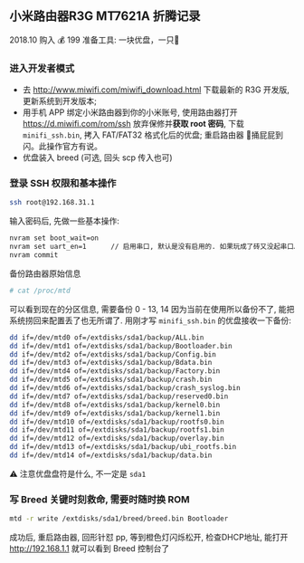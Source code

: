## 小米路由器R3G MT7621A 折腾记录

2018.10 购入 💰 199
准备工具: 一块优盘，一只📎

### 进入开发者模式

- 去 http://www.miwifi.com/miwifi_download.html 下载最新的 R3G 开发版, 更新系统到开发版本;
- 用手机 APP 绑定小米路由器到你的小米账号, 使用路由器打开 https://d.miwifi.com/rom/ssh 放弃保修并**获取 root 密码**, 下载 `minifi_ssh.bin`, 拷入 FAT/FAT32 格式化后的优盘; 重启路由器 📎捅屁屁到闪。此操作官方有说。
- 优盘装入 breed (可选, 回头 scp 传入也可)

### 登录 SSH 权限和基本操作
```bash
ssh root@192.168.31.1
```
输入密码后, 先做一些基本操作:

```bash
nvram set boot_wait=on
nvram set uart_en=1      // 启用串口, 默认是没有启用的. 如果玩成了砖又没起串口…
nvram commit
```

备份路由器原始信息
```bash
# cat /proc/mtd
```
可以看到现在的分区信息, 需要备份 0 - 13, 14 因为当前在使用所以备份不了, 能把系统捞回来配置丢了也无所谓了. 用刚才写 `minifi_ssh.bin` 的优盘接收一下备份:
```bash
dd if=/dev/mtd0 of=/extdisks/sda1/backup/ALL.bin
dd if=/dev/mtd1 of=/extdisks/sda1/backup/Bootloader.bin
dd if=/dev/mtd2 of=/extdisks/sda1/backup/Config.bin
dd if=/dev/mtd3 of=/extdisks/sda1/backup/Bdata.bin
dd if=/dev/mtd4 of=/extdisks/sda1/backup/Factory.bin
dd if=/dev/mtd5 of=/extdisks/sda1/backup/crash.bin
dd if=/dev/mtd6 of=/extdisks/sda1/backup/crash_syslog.bin
dd if=/dev/mtd7 of=/extdisks/sda1/backup/reserved0.bin
dd if=/dev/mtd8 of=/extdisks/sda1/backup/kernel0.bin
dd if=/dev/mtd9 of=/extdisks/sda1/backup/kernel1.bin
dd if=/dev/mtd10 of=/extdisks/sda1/backup/rootfs0.bin
dd if=/dev/mtd11 of=/extdisks/sda1/backup/rootfs1.bin
dd if=/dev/mtd12 of=/extdisks/sda1/backup/overlay.bin
dd if=/dev/mtd13 of=/extdisks/sda1/backup/ubi_rootfs.bin
dd if=/dev/mtd14 of=/extdisks/sda1/backup/data.bin
```

⚠️  注意优盘盘符是什么, 不一定是 `sda1`

### 写 Breed 关键时刻救命, 需要时随时换 ROM
```bash
mtd -r write /extdisks/sda1/breed/breed.bin Bootloader
```

成功后, 重启路由器, 回形针怼 pp, 等到橙色灯闪烁松开, 检查DHCP地址, 能打开 http://192.168.1.1 就可以看到 Breed 控制台了
